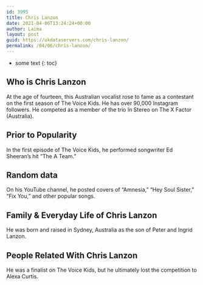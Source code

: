 ```yaml
---
id: 3995
title: Chris Lanzon
date: 2021-04-06T13:24:24+00:00
author: Laima
layout: post
guid: https://ukdataservers.com/chris-lanzon/
permalink: /04/06/chris-lanzon/
---
```


* some text
{: toc}


## Who is Chris Lanzon
                  
                  
                  
At the age of fourteen, this Australian vocalist rose to fame as a contestant on the first season of The Voice Kids. He has over 90,000 Instagram followers. He competed as a member of the trio In Stereo on The X Factor (Australia). 
                  
              
            
              
            
                
                
                
## Prior to Popularity
                  
                  
                  
In the first episode of The Voice Kids, he performed songwriter Ed Sheeran&#8217;s hit &#8220;The A Team.&#8221; 
                  
              
            
              
            
                
                
                
## Random data
                  
                  
                  
On his YouTube channel, he posted covers of &#8220;Amnesia,&#8221; &#8220;Hey Soul Sister,&#8221; &#8220;Fix You,&#8221; and other popular songs. 
                  
              
            
              
            
                
                
                
## Family & Everyday Life of Chris Lanzon
                  
                  
                  
He was born and raised in Sydney, Australia as the son of Peter and Ingrid Lanzon. 
                  
              
            
              
            
                
                
                
## People Related With Chris Lanzon
                  
                  
                  
He was a finalist on The Voice Kids, but he ultimately lost the competition to Alexa Curtis. 
                  
              
            
              
            
                
              
            
              
              
            
            
              
            
          
          
          
